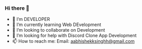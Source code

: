 ### Hi there 👋
- 🔭 I’m DEVELOPER
- 🌱 I’m currently learning Web DEvelopment
- 👯 I’m looking to collaborate on Development
- 🤔 I’m looking for help with Discord Clone App Development 
- 📫 How to reach me: Email: aabhishekksinghh@gmail.com

<!--
**aabhishek777/aabhishek777** is a ✨ _special_ ✨ repository because its `README.md` (this file) appears on your GitHub profile.

Here are some ideas to get you started:

- 🔭 I’m currently working on ...
- 🌱 I’m currently learning ...
- 👯 I’m looking to collaborate on ...
- 🤔 I’m looking for help with ...
- 💬 Ask me about ...
- 📫 How to reach me: ...
- 😄 Pronouns: ...
- ⚡ Fun fact: ...
-->
